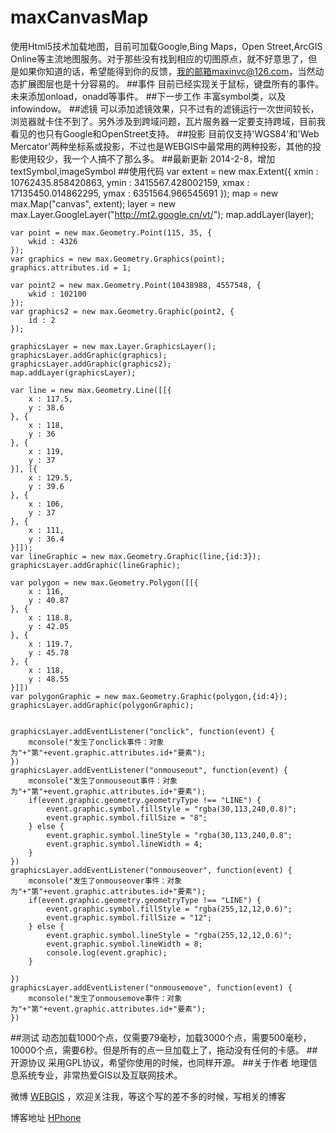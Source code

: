 ﻿maxCanvasMap
=================================== 
使用Html5技术加载地图，目前可加载Google,Bing Maps，Open Street,ArcGIS Online等主流地图服务。对于那些没有找到相应的切图原点，就不好意思了，但是如果你知道的话，希望能得到你的反馈，我的邮箱maxinvc@126.com，当然动态扩展图层也是十分容易的。
##事件
目前已经实现关于鼠标，键盘所有的事件。未来添加onload，onadd等事件。
##下一步工作
丰富symbol类，以及infowindow。
##滤镜
可以添加滤镜效果，只不过有的滤镜运行一次世间较长，浏览器就卡住不到了。另外涉及到跨域问题，瓦片服务器一定要支持跨域，目前我看见的也只有Google和OpenStreet支持。
##投影
目前仅支持'WGS84'和'Web Mercator'两种坐标系或投影，不过也是WEBGIS中最常用的两种投影，其他的投影使用较少，我一个人搞不了那么多。
##最新更新
2014-2-8，增加textSymbol,imageSymbol
##使用代码
	var extent = new max.Extent({
		xmin : 10762435.858420863,
		ymin : 3415567.428002159,
		xmax : 17135450.014862295,
		ymax : 6351564.966545691
	});
	map = new max.Map("canvas", extent);
	layer = new max.Layer.GoogleLayer("http://mt2.google.cn/vt/");
	map.addLayer(layer);

	var point = new max.Geometry.Point(115, 35, {
		wkid : 4326
	});
	var graphics = new max.Geometry.Graphics(point);
	graphics.attributes.id = 1;

	var point2 = new max.Geometry.Point(10438988, 4557548, {
		wkid : 102100
	});
	var graphics2 = new max.Geometry.Graphic(point2, {
		id : 2
	});

	graphicsLayer = new max.Layer.GraphicsLayer();
	graphicsLayer.addGraphic(graphics);
	graphicsLayer.addGraphic(graphics2);
	map.addLayer(graphicsLayer);

	var line = new max.Geometry.Line([[{
		x : 117.5,
		y : 38.6
	}, {
		x : 118,
		y : 36
	}, {
		x : 119,
		y : 37
	}], [{
		x : 129.5,
		y : 39.6
	}, {
		x : 106,
		y : 37
	}, {
		x : 111,
		y : 36.4
	}]]);
	var lineGraphic = new max.Geometry.Graphic(line,{id:3});
	graphicsLayer.addGraphic(lineGraphic);

	var polygon = new max.Geometry.Polygon([[{
		x : 116,
		y : 40.87
	}, {
		x : 118.8,
		y : 42.05
	}, {
		x : 119.7,
		y : 45.78
	}, {
		x : 118,
		y : 48.55
	}]])
	var polygonGraphic = new max.Geometry.Graphic(polygon,{id:4});
	graphicsLayer.addGraphic(polygonGraphic);


	graphicsLayer.addEventListener("onclick", function(event) {
		mconsole("发生了onclick事件：对象为"+"第"+event.graphic.attributes.id+"要素");
	})
	graphicsLayer.addEventListener("onmouseout", function(event) {
		mconsole("发生了onmouseout事件：对象为"+"第"+event.graphic.attributes.id+"要素");
		if(event.graphic.geometry.geometryType !== "LINE") {
			event.graphic.symbol.fillStyle = "rgba(30,113,240,0.8)";
			event.graphic.symbol.fillSize = "8";
		} else {
			event.graphic.symbol.lineStyle = "rgba(30,113,240,0.8";
			event.graphic.symbol.lineWidth = 4;
		}
	})
	graphicsLayer.addEventListener("onmouseover", function(event) {
		mconsole("发生了onmouseover事件：对象为"+"第"+event.graphic.attributes.id+"要素");
		if(event.graphic.geometry.geometryType !== "LINE") {
			event.graphic.symbol.fillStyle = "rgba(255,12,12,0.6)";
			event.graphic.symbol.fillSize = "12";
		} else {
			event.graphic.symbol.lineStyle = "rgba(255,12,12,0.6)";
			event.graphic.symbol.lineWidth = 8;
			console.log(event.graphic);
		}

	})
	graphicsLayer.addEventListener("onmousemove", function(event) {
		mconsole("发生了onmousemove事件：对象为"+"第"+event.graphic.attributes.id+"要素");
	})
##测试
动态加载1000个点，仅需要79毫秒，加载3000个点，需要500毫秒，10000个点，需要6秒。但是所有的点一旦加载上了，拖动没有任何的卡感。
##开源协议
采用GPL协议，希望你使用的时候，也同样开源。
##关于作者
地理信息系统专业，非常热爱GIS以及互联网技术。

微博 [WEBGIS](http://weibo.com/maxinnb) ，欢迎关注我，等这个写的差不多的时候，写相关的博客

博客地址 [HPhone](http://www.cnblogs.com/HPhone/) 
